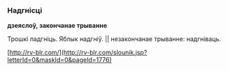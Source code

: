 ### Надгнісці
**дзеяслоў, закончанае трыванне**

Трошкі падгніць. Яблык надгніў. || незакончанае трыванне: надгніваць.

<a rel="author">[http://rv-blr.com/](http://rv-blr.com/slounik.jsp?letterId=0&maskId=0&pageId=1776)</a>
